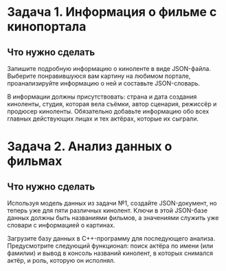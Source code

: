 # Задача 1. Информация о фильме с кинопортала

## Что нужно сделать
Запишите подробную информацию о киноленте в виде JSON-файла. Выберите понравившуюся вам картину на любимом портале,
проанализируйте информацию о ней и составьте JSON-словарь.

В информации должны присутствовать: страна и дата создания киноленты, студия, которая вела съёмки,
автор сценария, режиссёр и продюсер киноленты. Обязательно добавьте информацию обо всех главных действующих лицах и
тех актёрах, которые их сыграли.

# Задача 2. Анализ данных о фильмах

## Что нужно сделать
Используя модель данных из задачи №1, создайте JSON-документ, но теперь уже для пяти различных кинолент.
Ключи в этой JSON-базе данных должны быть названиями фильмов, а значениями служить уже словари с информацией о картинах.

Загрузите базу данных в C++-программу для последующего анализа. Предусмотрите следующий функционал:
поиск актёра по имени (или фамилии) и вывод в консоль названий кинолент,
в которых снимался актёр, и роль, которую он исполнял.